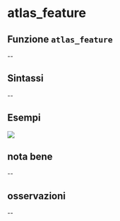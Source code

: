# atlas\_feature

## Funzione `atlas_feature`

--

## Sintassi

--

## Esempi

![](https://github.com/pigreco/HfcQGIS/tree/852bbb62a0d5b7739914d4de0ea5b1ebbb5d81d1/img/variabili/atlas_feature/atlas_feature1.png)

## nota bene

--

## osservazioni

--

